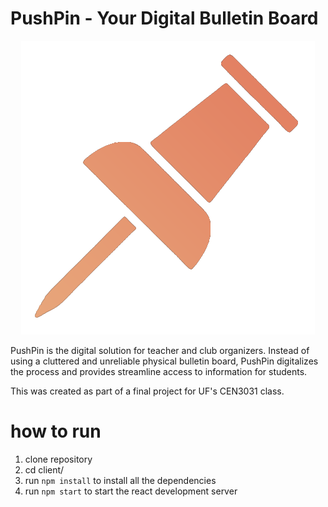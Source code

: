 # PushPin - Your Digital Bulletin Board

<p align="center">
  <img src="/client/public/logo.png" />
</p>

PushPin is the digital solution for teacher and club organizers. Instead of using
a cluttered and unreliable physical bulletin board, PushPin digitalizes the process
and provides streamline access to information for students.

This was created as part of a final project for UF's CEN3031 class.

# how to run
1. clone repository
2. cd client/
3. run `npm install` to install all the dependencies
4. run `npm start` to start the react development server

